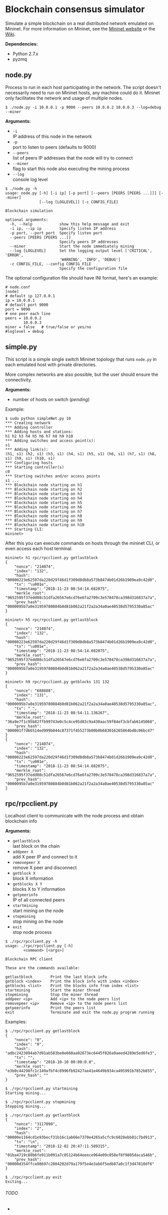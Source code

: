 # Blockchain consensus simulator

Simulate a simple blockchain on a real distributed network emulated on Mininet.
For more information on Mininet, see the [Mininet website](http://mininet.org) or the [Wiki](https://github.com/mininet/mininet/wiki/Introduction-to-Mininet).

**Dependencies:**
- Python 2.7.x
- pyzmq

## node.py

Process to run in each host participating in the network. The script doesn't necessarily need to run on Mininet hosts, any machine could do it. Mininet only facilitates the network and usage of multiple nodes.

`$ ./node.py -i 10.0.0.1 -p 9000 --peers 10.0.0.2 10.0.0.3 --log=debug --miner`

**Arguments:**
- `-i`  
IP address of this node in the network
- `-p`  
port to listen to peers (defaults to 9000)
- `--peers`  
list of peers IP addresses that the node will try to connect
- `--miner`  
flag to start this node also executing the mining process
- `--log`  
console log level

```
$ ./node.py -h
usage: node.py [-h] [-i ip] [-p port] [--peers [PEERS [PEERS ...]]] [--miner]
               [--log [LOGLEVEL]] [-c CONFIG_FILE]

Blockchain simulation

optional arguments:
  -h, --help            show this help message and exit
  -i ip, --ip ip        Specify listen IP address
  -p port, --port port  Specify listen port
  --peers [PEERS [PEERS ...]]
                        Specify peers IP addresses
  --miner               Start the node immediately mining
  --log [LOGLEVEL]      Set the logging output level ['CRITICAL', 'ERROR',
                        'WARNING', 'INFO', 'DEBUG']
  -c CONFIG_FILE, --config CONFIG_FILE
                        Specify the configuration file
```

The optional configuration file should have INI format, here's an example:
```
# node.conf
[node]
# default ip 127.0.0.1
ip = 10.0.0.1
# default port 9000
port = 9090
# one peer each line
peers = 10.0.0.2
        10.0.0.3
miner = false	# true/false or yes/no
#loglevel = debug
```

## simple.py

This script is a simple single switch Mininet topology that runs `node.py` in each emulated host with private directories.

More complex networks are also possible, but the user should ensure the connectivity.

**Arguments:**
- number of hosts on switch (*pending*)

Example:
```
$ sudo python simpleNet.py 10
*** Creating network
*** Adding controller
*** Adding hosts and stations:
h1 h2 h3 h4 h5 h6 h7 h8 h9 h10 
*** Adding switches and access point(s):
s1 
*** Adding link(s):
(h1, s1) (h2, s1) (h3, s1) (h4, s1) (h5, s1) (h6, s1) (h7, s1) (h8, s1) (h9, s1) (h10, s1) 
*** Configuring hosts
*** Starting controller(s)
c0 
*** Starting switches and/or access points
s1 ...
*** Blockchain node starting on h1
*** Blockchain node starting on h2
*** Blockchain node starting on h3
*** Blockchain node starting on h4
*** Blockchain node starting on h5
*** Blockchain node starting on h6
*** Blockchain node starting on h7
*** Blockchain node starting on h8
*** Blockchain node starting on h9
*** Blockchain node starting on h10
*** Starting CLI:
mininet>
```

After this you can execute commands on hosts through the mininet CLI, or even access each host terminal.
```
mininet> h1 rpc/rpcclient.py getlastblock
{
    "nonce": "214074", 
    "index": "132", 
    "hash": "00000223e62597da220d29f46d1f309d8db8a573b8474b01d26b1909ea9c42d0", 
    "tx": "\u001e", 
    "timestamp": "2018-11-23 08:54:14.682075", 
    "merkle_root": "9652595f37edd08c51dfa26567e6cd76e6fa2709c3e578478ca398d316837a7a", 
    "prev_hash": "0000095b7a0e31959780884b0d81b062a21f2a2a34a0ae40538d5795330a85ac"
}

mininet> h5 rpc/rpcclient.py getlastblock
{
    "nonce": "214074", 
    "index": "132", 
    "hash": "00000223e62597da220d29f46d1f309d8db8a573b8474b01d26b1909ea9c42d0", 
    "tx": "\u001e", 
    "timestamp": "2018-11-23 08:54:14.682075", 
    "merkle_root": "9652595f37edd08c51dfa26567e6cd76e6fa2709c3e578478ca398d316837a7a", 
    "prev_hash": "0000095b7a0e31959780884b0d81b062a21f2a2a34a0ae40538d5795330a85ac"
}

mininet> h9 rpc/rpcclient.py getblocks 131 132
{
    "nonce": "688688", 
    "index": "131", 
    "hash": "0000095b7a0e31959780884b0d81b062a21f2a2a34a0ae40538d5795330a85ac", 
    "tx": " ", 
    "timestamp": "2018-11-23 08:54:11.136267", 
    "merkle_root": "36a9e7f1c95b82ffb99743e0c5c4ce95d83c9a430aac59f84ef3cbfab6145068", 
    "prev_hash": "000001f7d66514ed999b044c87371f455273b00b0b683016265864bd8c06bc47"
}
{
    "nonce": "214074", 
    "index": "132", 
    "hash": "00000223e62597da220d29f46d1f309d8db8a573b8474b01d26b1909ea9c42d0", 
    "tx": "\u001e", 
    "timestamp": "2018-11-23 08:54:14.682075", 
    "merkle_root": "9652595f37edd08c51dfa26567e6cd76e6fa2709c3e578478ca398d316837a7a", 
    "prev_hash": "0000095b7a0e31959780884b0d81b062a21f2a2a34a0ae40538d5795330a85ac"
}
```

## rpc/rpcclient.py

Localhost client to communicate with the node process and obtain blockchain info

**Arguments:**
- `getlastblock`  
last block on the chain
- `addpeer X`  
add X peer IP and connect to it
- `removepeer X`  
remove X peer and disconnect
- `getblock X`  
block X information
- `getblocks X Y`  
blocks X to Y information
- `getpeerinfo`  
IP of all connected peers  
- `startmining`  
start mining on the node  
- `stopmining`  
stop mining on the node  
- `exit`  
stop node process

```
$ ./rpc/rpcclient.py -h
usage: ./rpc/rpcclient.py [-h]
        <command> [<args>]

Blockchain RPC client

These are the commands available:

getlastblock        Print the last block info
getblock <index>    Print the block info with index <index>
getblocks <list>    Print the blocks info from index <list>
startmining         Start the miner thread
stopmining          Stop the miner thread
addpeer <ip>      	Add <ip> to the node peers list
removepeer <ip>   	Remove <ip> to the node peers list
getpeerinfo         Print the peers list
exit                Terminate and exit the node.py program running
```

Examples:
```
$ ./rpc/rpcclient.py getlastblock
{
    "nonce": "0", 
    "index": "0", 
    "hash": "adbc2423894ab7d91ab583be0e660aa92673ec6445f026a9aeed4289e5ed6fe3", 
    "tx": "", 
    "timestamp": "2018-10-10 00:00:0.0", 
    "merkle_root": "e3b0c44298fc1c149afbf4c8996fb92427ae41e4649b934ca495991b7852b855", 
    "prev_hash": ""
}

$ ./rpc/rpcclient.py startmining
Starting mining...

$ ./rpc/rpcclient.py stopmining
Stopping mining...

$ ./rpc/rpcclient.py getlastblock
{
    "nonce": "3117090", 
    "index": "2", 
    "hash": "00000e1164cd1e93becf31b16c1ab66e7370e4265a5cfc9c6028ebb81c7bd913", 
    "tx": "\n", 
    "timestamp": "2018-12-02 20:47:11.589315", 
    "merkle_root": "01ba4719c80b6fe911b091a7c05124b64eeece964e09c058ef8f9805daca546b", 
    "prev_hash": "00000d354ffca98697c2804202d79a179f5e4e3ab6f5edb87a0c1f3d47810df6"
}

$ ./rpc/rpcclient.py exit
Exiting...
```

###### TODO
- 
